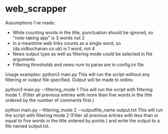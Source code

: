 # web_scrapper

Assumptions I've made:
- While counting words in the title, punctuation should be ignored, so "note-taking app" is 3 words not 2
- In a meantime web links counts as a single word, so (da.vidbuchanan.co.uk) is 1 word, not 4
- News output type as well as filtering mode could be selected in file arguments
- Filtering thresholds and news num to parse are in config.ini file

Usage examples:
python3 main.py
This will run the script without any filtering or output file specified. Output will be made to stdinv.

python3 main.py --filtering_mode 1
This will run the script with filtering mode 1. (Filter all previous entries with more than five words in the title 
ordered by the number of comments first.)

python main.py --filtering_mode 2 --outputfile_name output.txt
This will run the script with filtering mode 2 (Filter all previous entries with less than or equal to five words in 
the title ordered by points.) and write the output to a file named output.txt.